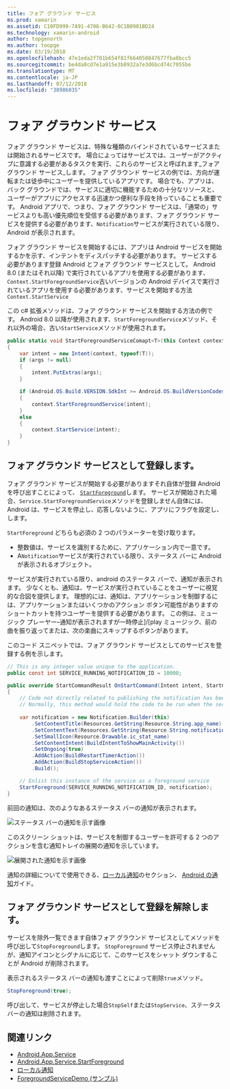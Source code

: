 ```yaml
---
title: フォア グラウンド サービス
ms.prod: xamarin
ms.assetid: C10FD999-7A91-4708-B642-0C1B0901BD24
ms.technology: xamarin-android
author: topgenorth
ms.author: toopge
ms.date: 03/19/2018
ms.openlocfilehash: 47e1eda2f701b654f81f664050847677fba8bcc5
ms.sourcegitcommit: be4da0cd7e1a915e3b8932a7e3d6bcd74c7055be
ms.translationtype: MT
ms.contentlocale: ja-JP
ms.lasthandoff: 07/12/2018
ms.locfileid: "38986035"
---
```

# <a name="foreground-services"></a>フォア グラウンド サービス

フォア グラウンド サービスは、特殊な種類のバインドされているサービスまたは開始されるサービスです。 場合によってはサービスでは、ユーザーがアクティブに意識する必要があるタスクを実行、これらのサービスと呼ばれます_フォア グラウンド サービス_します。 フォア グラウンド サービスの例では、方向が運転または徒歩中にユーザーを提供しているアプリです。 場合でも、アプリは、バック グラウンドでは、サービスに適切に機能するための十分なリソースと、ユーザーがアプリにアクセスする迅速かつ便利な手段を持っていることも重要です。 Android アプリで、つまり、フォア グラウンド サービスは、「通常の」サービスよりも高い優先順位を受信する必要があります、フォア グラウンド サービスを提供する必要があります、`Notification`サービスが実行されている限り、Android が表示されます。
 
フォア グラウンド サービスを開始するには、アプリは Android サービスを開始するかを示す、インテントをディスパッチする必要があります。 サービスする必要があります登録 Android とフォア グラウンド サービスとして。 Android 8.0 (またはそれ以降) で実行されているアプリを使用する必要があります、`Context.StartForegroundService`古いバージョンの Android デバイスで実行されているアプリを使用する必要があります、サービスを開始する方法 `Context.StartService`

この c# 拡張メソッドは、フォア グラウンド サービスを開始する方法の例です。 Android 8.0 以降が使用されます、`StartForegroundService`メソッド、それ以外の場合、古い`StartService`メソッドが使用されます。  

```csharp
public static void StartForegroundServiceComapt<T>(this Context context, Bundle args = null) where T : Service
{
    var intent = new Intent(context, typeof(T));
    if (args != null) 
    {
        intent.PutExtras(args);
    }

    if (Android.OS.Build.VERSION.SdkInt >= Android.OS.BuildVersionCodes.O)
    {
        context.StartForegroundService(intent);
    }
    else
    {
        context.StartService(intent);
    }
}
```

## <a name="registering-as-a-foreground-service"></a>フォア グラウンド サービスとして登録します。

フォア グラウンド サービスが開始する必要がありますそれ自体が登録 Android を呼び出すことによって、 [ `StartForeground`](https://developer.xamarin.com/api/member/Android.App.Service.StartForeground/p/System.Int32/Android.App.Notification/)します。 サービスが開始された場合、`Service.StartForegroundService`メソッドを登録しません自体には、Android は、サービスを停止し、応答しないように、アプリにフラグを設定し、します。

`StartForeground` どちらも必須の 2 つのパラメーターを受け取ります。
 
* 整数値は、サービスを識別するために、アプリケーション内で一意です。
* A`Notification`サービスが実行されている限り、ステータス バーに Android が表示されるオブジェクト。

サービスが実行されている限り、android のステータス バーで、通知が表示されます。 少なくとも、通知は、サービスが実行されていることをユーザーに視覚的な合図を提供します。 理想的には、通知は、アプリケーションを制御するには、アプリケーションまたはいくつかのアクション ボタン可能性がありますのショートカットを持つユーザーを提供する必要があります。 この例は、ミュージック プレーヤー&ndash;通知が表示されますが一時停止]/[play ミュージック、前の曲を振り返ってまたは、次の楽曲にスキップするボタンがあります。 

このコード スニペットでは、フォア グラウンド サービスとしてのサービスを登録する例を示します。   

```csharp
// This is any integer value unique to the application.
public const int SERVICE_RUNNING_NOTIFICATION_ID = 10000;

public override StartCommandResult OnStartCommand(Intent intent, StartCommandFlags flags, int startId)
{
    // Code not directly related to publishing the notification has been omitted for clarity.
    // Normally, this method would hold the code to be run when the service is started.
    
    var notification = new Notification.Builder(this)
        .SetContentTitle(Resources.GetString(Resource.String.app_name))
        .SetContentText(Resources.GetString(Resource.String.notification_text))
        .SetSmallIcon(Resource.Drawable.ic_stat_name)
        .SetContentIntent(BuildIntentToShowMainActivity())
        .SetOngoing(true)
        .AddAction(BuildRestartTimerAction())
        .AddAction(BuildStopServiceAction())
        .Build();

    // Enlist this instance of the service as a foreground service
    StartForeground(SERVICE_RUNNING_NOTIFICATION_ID, notification);
}
```

前回の通知は、次のようなあるステータス バーの通知が表示されます。

![ステータス バーの通知を示す画像](foreground-services-images/foreground-services-01.png "ステータス バーの通知を示す画像")

このスクリーン ショットは、サービスを制御するユーザーを許可する 2 つのアクションを含む通知トレイの展開の通知を示しています。

![展開された通知を示す画像](foreground-services-images/foreground-services-02.png "イメージが展開された通知を表示します。")

通知の詳細についてで使用できる、[ローカル通知](~/android/app-fundamentals/notifications/local-notifications.md)のセクション、 [Android の通知](~/android/app-fundamentals/notifications/index.md)ガイド。

## <a name="unregistering-as-a-foreground-service"></a>フォア グラウンド サービスとして登録を解除します。

サービスを除外一覧できます自体フォア グラウンド サービスとしてメソッドを呼び出して`StopForeground`します。 `StopForeground` サービス停止されませんが、通知アイコンとシグナルに応じて、このサービスをシャット ダウンすることが Android が削除されます。

表示されるステータス バーの通知も渡すことによって削除`true`メソッド。 

```csharp
StopForeground(true);
```

呼び出して、サービスが停止した場合`StopSelf`または`StopService`、ステータス バーの通知は削除されます。

## <a name="related-links"></a>関連リンク

- [Android.App.Service](https://developer.xamarin.com/api/type/Android.App.Service/)
- [Android.App.Service.StartForeground](https://developer.xamarin.com/api/member/Android.App.Service.StartForeground/p/System.Int32/Android.App.Notification/)
- [ローカル通知](~/android/app-fundamentals/notifications/local-notifications.md)
- [ForegroundServiceDemo (サンプル)](https://developer.xamarin.com/samples/monodroid/ApplicationFundamentals/ServiceSamples/ForegroundServiceDemo/)
